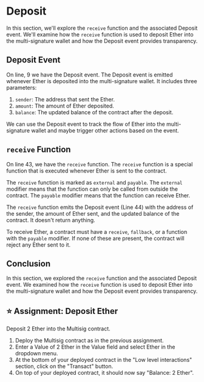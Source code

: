 # Deposit
In this section, we'll explore the `receive` function and the associated Deposit event. We'll examine how the `receive` function is used to deposit Ether into the multi-signature wallet and how the Deposit event provides transparency.

## Deposit Event
On line, 9 we have the Deposit event. The Deposit event is emitted whenever Ether is deposited into the multi-signature wallet. It includes three parameters:
1. `sender`: The address that sent the Ether.
2. `amount`: The amount of Ether deposited.
3. `balance`: The updated balance of the contract after the deposit.

We can use the Deposit event to track the flow of Ether into the multi-signature wallet and maybe trigger other actions based on the event.

## `receive` Function
On line 43, we have the `receive` function. The `receive` function is a special function that is executed whenever Ether is sent to the contract. 

The `receive` function is marked as `external` and `payable`. The `external` modifier means that the function can only be called from outside the contract. The `payable` modifier means that the function can receive Ether.

The `receive` function emits the Deposit event (Line 44) with the address of the sender, the amount of Ether sent, and the updated balance of the contract. It doesn't return anything.

To receive Ether, a contract must have a `receive`, `fallback`, or a function with the `payable` modifier. If none of these are present, the contract will reject any Ether sent to it. 

## Conclusion
In this section, we explored the `receive` function and the associated Deposit event. We examined how the `receive` function is used to deposit Ether into the multi-signature wallet and how the Deposit event provides transparency.

## ⭐️ Assignment: Deposit Ether
Deposit 2 Ether into the Multisig contract.

1. Deploy the Multisig contract as in the previous assignment.
2. Enter a Value of 2 Ether in the Value field and select Ether in the dropdown menu.
3. At the bottom of your deployed contract in the "Low level interactions" section, click on the "Transact" button.
4. On top of your deployed contract, it should now say "Balance: 2 Ether". 